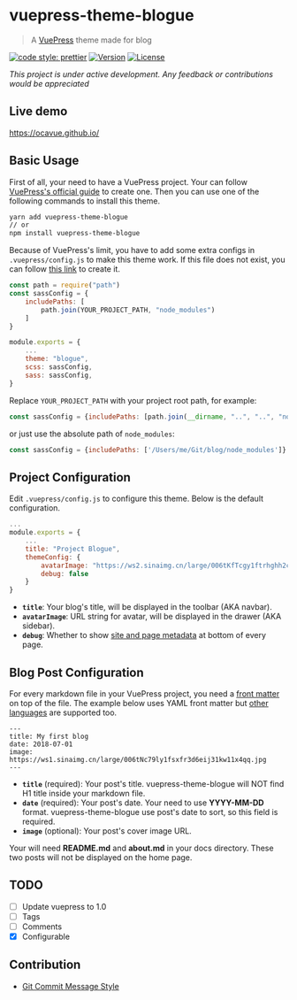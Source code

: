 # vuepress-theme-blogue

> A [VuePress](https://vuepress.vuejs.org/) theme made for blog

[![code style: prettier](https://img.shields.io/badge/code_style-prettier-ff69b4.svg)](https://github.com/prettier/prettier)
[![Version](https://img.shields.io/npm/v/vuepress-theme-blogue.svg)](https://www.npmjs.com/package/vuepress-theme-blogue)
[![License](https://img.shields.io/npm/l/vuepress-theme-blogue.svg)](https://www.npmjs.com/package/vuepress-theme-blogue)

*This project is under active development. Any feedback or contributions would be appreciated*

## Live demo

https://ocavue.github.io/

## Basic Usage

First of all, your need to have a VuePress project. Your can follow [VuePress's official guide](https://vuepress.vuejs.org/guide/getting-started.html#inside-an-existing-project) to create one. Then you can use one of the following commands to install this theme.

```bash
yarn add vuepress-theme-blogue
// or
npm install vuepress-theme-blogue
```

Because of VuePress's limit, you have to add some extra configs in `.vuepress/config.js` to make this theme work. If this file does not exist, you can follow [this link](https://vuepress.vuejs.org/guide/basic-config.html#config-file) to create it.

```js
const path = require("path")
const sassConfig = {
    includePaths: [
        path.join(YOUR_PROJECT_PATH, "node_modules")
    ]
}

module.exports = {
    ...
    theme: "blogue",
    scss: sassConfig,
    sass: sassConfig,
}
```

Replace `YOUR_PROJECT_PATH` with your project root path, for example:

```js
const sassConfig = {includePaths: [path.join(__dirname, "..", "..", "node_modules")]}
```

or just use the absolute path of `node_modules`:

```js
const sassConfig = {includePaths: ['/Users/me/Git/blog/node_modules']}
```

## Project Configuration

Edit `.vuepress/config.js` to configure this theme. Below is the default configuration.

```js
...
module.exports = {
    ...
    title: "Project Blogue",
    themeConfig: {
        avatarImage: "https://ws2.sinaimg.cn/large/006tKfTcgy1ftrhghh2cgj3074074dfp.jpg",
        debug: false
    }
}
```

- **`title`**: Your blog's title, will be displayed in the toolbar (AKA navbar).
- **`avatarImage`**: URL string for avatar, will be displayed in the drawer (AKA sidebar).
- **`debug`**: Whether to show [site and page metadata](https://vuepress.vuejs.org/guide/custom-themes.html#site-and-page-metadata) at bottom of every page.

## Blog Post Configuration

For every markdown file in your VuePress project, you need a [front matter](https://vuepress.vuejs.org/guide/markdown.html#front-matter) on top of the file. The example below uses YAML front matter but [other languages](https://vuepress.vuejs.org/guide/markdown.html#alternative-front-matter-formats) are supported too.

```
---
title: My first blog
date: 2018-07-01
image: https://ws1.sinaimg.cn/large/006tNc79ly1fsxfr3d6eij31kw11x4qq.jpg
---
```

- **`title`** (required): Your post's title. vuepress-theme-blogue will NOT find H1 title inside your markdown file.
- **`date`** (required): Your post's date. Your need to use **YYYY-MM-DD** format. vuepress-theme-blogue use post's date to sort, so this field is required.
- **`image`** (optional): Your post's cover image URL.

Your will need **README.md** and **about.md** in your docs directory. These two posts will not be displayed on the home page.

## TODO

- [ ] Update vuepress to 1.0
- [ ] Tags
- [ ] Comments
- [x] Configurable

## Contribution

- [Git Commit Message Style](http://udacity.github.io/git-styleguide/)

